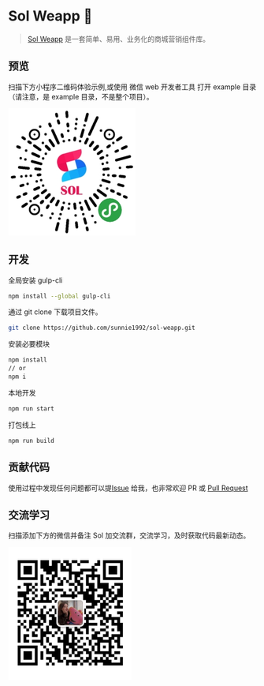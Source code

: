 # Sol Weapp 🎉

> [Sol Weapp](https://github.com/sunnie1992/sol-weapp) 是一套简单、易用、业务化的商城营销组件库。

## 预览

扫描下方小程序二维码体验示例,或使用 微信 web 开发者工具 打开 example 目录（请注意，是 example 目录，不是整个项目）。

![logo](_images/qrcode.jpg)

## 开发

全局安装 gulp-cli

```bash
npm install --global gulp-cli
```

通过 git clone 下载项目文件。

```bash
git clone https://github.com/sunnie1992/sol-weapp.git
```

安装必要模块

```bash
npm install
// or
npm i
```

本地开发

```bash
npm run start
```

打包线上

```bash
npm run build
```

## 贡献代码

使用过程中发现任何问题都可以提[Issue](https://github.com/sunnie1992/sol-weapp/issues) 给我，也非常欢迎 PR
或 [Pull Request ](https://github.com/sunnie1992/sol-weapp/pulls)

## 交流学习

扫描添加下方的微信并备注 Sol 加交流群，交流学习，及时获取代码最新动态。

![logo](_images/mine.png)
